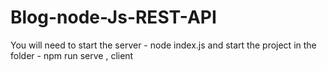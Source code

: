 # Blog-node-Js-REST-API

You will need to start the server - node index.js
and start the project in the folder - npm run serve , client
